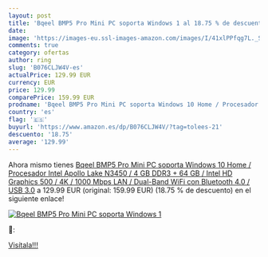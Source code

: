 ```yaml
---
layout: post
title: 'Bqeel BMP5 Pro Mini PC soporta Windows 1 al 18.75 % de descuento'
date: 
image: 'https://images-eu.ssl-images-amazon.com/images/I/41xlPPfqg7L._SL200_.jpg'
comments: true
category: ofertas
author: ring
slug: 'B076CLJW4V-es'
actualPrice: 129.99 EUR
currency: EUR
price: 129.99
comparePrice: 159.99 EUR
prodname: 'Bqeel BMP5 Pro Mini PC soporta Windows 10 Home / Procesador Intel Apollo Lake N3450 / 4 GB DDR3 + 64 GB / Intel HD Graphics 500 / 4K / 1000 Mbps LAN / Dual-Band WiFi con Bluetooth 4.0 / USB 3.0'
country: 'es'
flag: '🇪🇸'
buyurl: 'https://www.amazon.es/dp/B076CLJW4V/?tag=tolees-21'
descuento: '18.75'
average: '129.99'
---
```


Ahora mismo tienes [Bqeel BMP5 Pro Mini PC soporta Windows 10 Home / Procesador Intel Apollo Lake N3450 / 4 GB DDR3 + 64 GB / Intel HD Graphics 500 / 4K / 1000 Mbps LAN / Dual-Band WiFi con Bluetooth 4.0 / USB 3.0](https://www.amazon.es/dp/B076CLJW4V/?tag=tolees-21) a 129.99 EUR (original: 159.99 EUR) (18.75 %  de descuento) en el siguiente enlace!

[![Bqeel BMP5 Pro Mini PC soporta Windows 1](https://images-eu.ssl-images-amazon.com/images/I/41xlPPfqg7L._SL200_.jpg)](https://www.amazon.es/dp/B076CLJW4V/?tag=tolees-21)

🔎:


[Visítala!!!](https://www.amazon.es/dp/B076CLJW4V/?tag=tolees-21)
